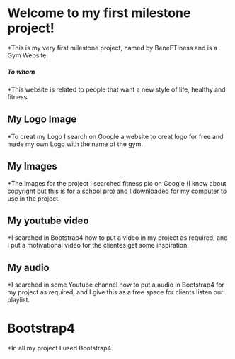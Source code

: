 # Welcome to my first milestone project!

*This is my very first milestone project, named by BeneFTIness and is a Gym Website.

##### To whom

*This website is related to people that want a new style of life, healthy and fitness.

## My Logo Image

*To creat my Logo I search on Google a website to creat logo for free and made my own Logo with the name of the
gym. 

## My Images

*The images for the project I searched fitness pic on Google (I know about copyright but this is for a school pro)
and I downloaded for my computer to use in the project.

## My youtube video

*I searched in Bootstrap4 how to put a video in my project as required, and I put a motivational video for the clientes get some inspiration.

## My audio

*I searched in some Youtube channel how to put a audio in Bootstrap4 for my project as required, and I give this as a free space for clients listen our playlist.

# Bootstrap4

*In all my project I used Bootstrap4.
